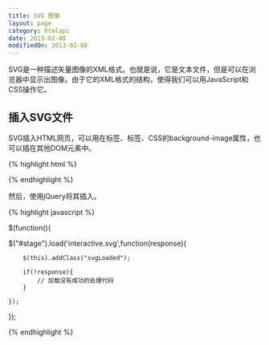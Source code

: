 ```yaml
---
title: SVG 图像
layout: page
category: htmlapi
date: 2013-02-08
modifiedOn: 2013-02-08
---
```


SVG是一种描述矢量图像的XML格式。也就是说，它是文本文件，但是可以在浏览器中显示出图像。由于它的XML格式的结构，使得我们可以用JavaScript和CSS操作它。

## 插入SVG文件

SVG插入HTML网页，可以用在<img>标签、<embed>标签、CSS的background-image属性，也可以插在其他DOM元素中。

{% highlight html %}

<div id="stage"></div>

{% endhighlight %}

然后，使用jQuery将其插入。

{% highlight javascript %}

$(function(){
 
$("#stage").load('interactive.svg',function(response){
 
        $(this).addClass("svgLoaded");
         
        if(!response){
            // 加载没有成功的处理代码
        }
 
    });
});

{% endhighlight %}

